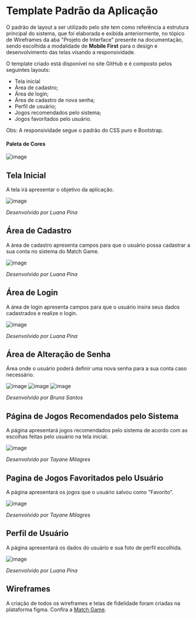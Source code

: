 # Template Padrão da Aplicação
O padrão de layout a ser utilizado pelo site tem como referência a estrutura principal do sistema, que foi elaborada e exibida anteriormente, no tópico de Wireframes da aba "Projeto de Interface" presente na documentação, sendo escolhida a modalidade de **Mobile First** para o design e desenvolvimento das telas visando a responsividade.

O template criado está disponível no site GitHub e é composto pelos seguintes layouts:
- Tela inicial
- Área de cadastro;
- Área de login;
- Área de cadastro de nova senha;
- Perfil de usuário;
- Jogos recomendados pelo sistema;
- Jogos favoritados pelo usuário.

Obs: A responsividade segue o padrão do CSS puro e Bootstrap.

#### Paleta de Cores
![image](https://github.com/ICEI-PUC-Minas-PMV-ADS/pmv-ads-2023-2-e2-proj-int-t2-match-game/assets/127251265/053ab64b-4e71-4dd8-9ece-0172187e388e)


## Tela Inicial
A tela irá apresentar o objetivo da aplicação.

![image](https://github.com/ICEI-PUC-Minas-PMV-ADS/pmv-ads-2023-2-e2-proj-int-t2-match-game/assets/127251265/95a77797-1c0d-4c26-b230-a1aa8d3d4c1a)


_Desenvolvido por Luana Pina_

## Área de Cadastro
A área de cadastro apresenta campos para que o usuário possa cadastrar a sua conta no sistema do Match Game.

![image](https://github.com/ICEI-PUC-Minas-PMV-ADS/pmv-ads-2023-2-e2-proj-int-t2-match-game/assets/127251265/ab3cbb8d-4a71-4514-b4d8-fe2ccb6bb22f)

_Desenvolvido por Luana Pina_

## Área de Login
A área de login apresenta campos para que o usuário insira seus dados cadastrados e realize o login.

![image](https://github.com/ICEI-PUC-Minas-PMV-ADS/pmv-ads-2023-2-e2-proj-int-t2-match-game/assets/127251265/18c0148d-196e-4864-bbaa-5d34e9b8d213)

_Desenvolvido por Luana Pina_

## Área de Alteração de Senha
Área onde o usuário poderá definir uma nova senha para a sua conta caso necessário.

![image](https://github.com/ICEI-PUC-Minas-PMV-ADS/pmv-ads-2023-2-e2-proj-int-t2-match-game/assets/127251265/c1a32a80-b8ba-4e58-a42b-4d68cc948d5b)
![image](https://github.com/ICEI-PUC-Minas-PMV-ADS/pmv-ads-2023-2-e2-proj-int-t2-match-game/assets/127251265/2781971e-af79-4961-9daf-4c46666d042d)
![image](https://github.com/ICEI-PUC-Minas-PMV-ADS/pmv-ads-2023-2-e2-proj-int-t2-match-game/assets/127251265/eb62eadd-18b6-4da1-a112-75bc0c162e8f)

_Desenvolvido por Bruna Santos_

## Página de Jogos Recomendados pelo Sistema
A página apresentará jogos recomendados pelo sistema de acordo com as escolhas feitas pelo usuário na tela inicial.

![image](https://github.com/ICEI-PUC-Minas-PMV-ADS/pmv-ads-2023-2-e2-proj-int-t2-match-game/assets/127251265/b9f96afb-3643-4164-a737-74a823b9ced5)


_Desenvolvido por Tayane Milagres_



## Pagina de Jogos Favoritados pelo Usuário
A página apresentará os jogos que o usuário salvou como "Favorito".

![image](https://github.com/ICEI-PUC-Minas-PMV-ADS/pmv-ads-2023-2-e2-proj-int-t2-match-game/assets/127251265/2d2db875-ce06-4bb9-8f8d-c614953d5e10)



_Desenvolvido por Tayane Milagres_

## Perfil de Usuário
A página apresentará os dados do usuário e sua foto de perfil escolhida.

![image](https://github.com/ICEI-PUC-Minas-PMV-ADS/pmv-ads-2023-2-e2-proj-int-t2-match-game/assets/127251265/2e3d9e42-c383-412a-9b8d-47bf6fe5ca1d)

_Desenvolvido por Luana Pina_


## Wireframes 
A criação de todos os wireframes e telas de fidelidade foram criadas na plataforma figma. Confira a [Match Game](https://www.figma.com/file/75Oet8utr6LtMAOQ8aPNNx/Projeto---Match-Game?type=design&node-id=0%3A1&mode=design&t=XA0ong2Voeh7TOHs-1). 
